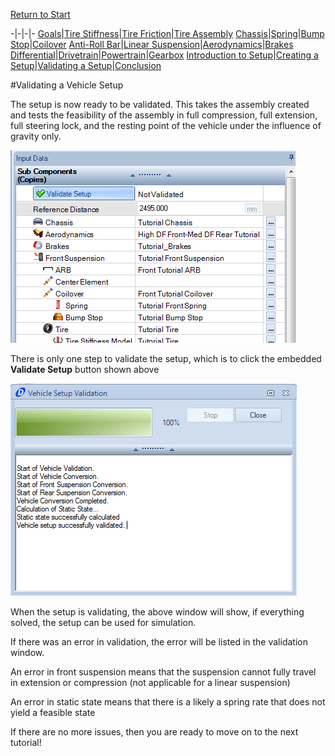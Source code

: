 [Return to Start](1_Tutorial_1.md)

-|-|-|-
[Goals](../1_Goals.md)|[Tire Stiffness](../3_Tire_Stiffness.md)|[Tire Friction](../4_Tire_Friction.md)|[Tire Assembly](../5_TireAssy.md)
[Chassis](../6_Chassis.md)|[Spring](../7_Spring.md)|[Bump Stop](../8_BumpStop.md)|[Coilover](../9_Coilover.md)
[Anti-Roll Bar](../10_ARB.md)|[Linear Suspension](../11_LinearSus.md)|[Aerodynamics](../12_Aero.md)|[Brakes](../13_Brakes.md)
[Differential](../14_Diff.md)|[Drivetrain](../15_DT.md)|[Powertrain](../16_Powertrain.md)|[Gearbox](../17_Gearbox.md)
[Introduction to Setup](../18_Setupintro.md)|[Creating a Setup](../19_Setup.md)|[Validating a Setup](../20_ValidateSetup.md)|[Conclusion](../21_Conclusion.md)

#Validating a Vehicle Setup

The setup is now ready to be validated.  This takes the assembly created and tests the feasibility of the assembly in full compression, full extension, full steering lock, and the resting point of the vehicle under the influence of gravity only.

![Validate](../img/validate.png)

There is only one step to validate the setup, which is to click the embedded __Validate Setup__ button shown above

![Validate Status](../img/validate_status.png)

When the setup is validating, the above window will show, if everything solved, the setup can be used for simulation.

If there was an error in validation, the error will be listed in the validation window.

An error in front suspension means that the suspension cannot fully travel in extension or compression (not applicable for a linear suspension)

An error in static state means that there is a likely a spring rate that does not yield a feasible state

If there are no more issues, then you are ready to move on to the next tutorial!